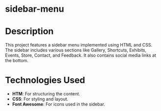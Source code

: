 # sidebar-menu

# Description
This project features a sidebar menu implemented using HTML and CSS. The sidebar includes various sections like Gallery, Shortcuts, Exhibits, Events, Store, Contact, and Feedback. It also contains social media links at the bottom.

# Technologies Used
- **HTM**: For structuring the content.
- **CSS**: For styling and layout.
- **Font Awesome**: For icons used in the sidebar.
